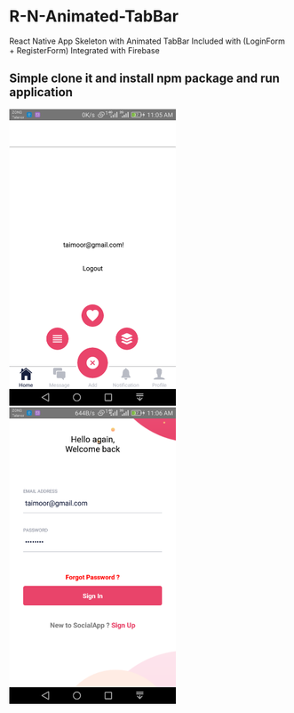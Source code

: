 # R-N-Animated-TabBar
React Native App Skeleton with Animated TabBar Included with (LoginForm + RegisterForm) Integrated with Firebase
## Simple clone it and install npm package and run application

<img src="assets/Screenshot_2019-10-30-11-05-41.png" width="300" >
<img src="assets/Screenshot_2019-10-30-11-06-11.png" width="300" >
